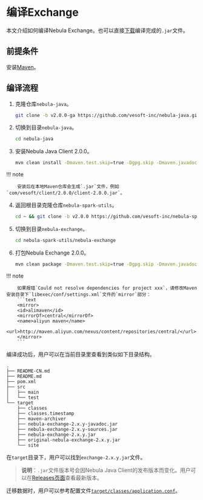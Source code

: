 # 编译Exchange

本文介绍如何编译Nebula Exchange。也可以直接[下载](https://repo1.maven.org/maven2/com/vesoft/nebula-exchange/2.0.0/)编译完成的`.jar`文件。

## 前提条件

安装[Maven](https://maven.apache.org/download.cgi)。

## 编译流程

1. 克隆仓库`nebula-java`。

   ```bash
   git clone -b v2.0.0-ga https://github.com/vesoft-inc/nebula-java.git
   ```

2. 切换到目录`nebula-java`。

   ```bash
   cd nebula-java
   ```

3. 安装Nebula Java Client 2.0.0。

   ```bash
   mvn clean install -Dmaven.test.skip=true -Dgpg.skip -Dmaven.javadoc.skip=true
   ```

  !!! note
  
        安装后在本地Maven仓库会生成`.jar`文件，例如`com/vesoft/client/2.0.0/client-2.0.0.jar`。

4. 返回根目录克隆仓库`nebula-spark-utils`。

   ```bash
   cd ~ && git clone -b v2.0.0 https://github.com/vesoft-inc/nebula-spark-utils.git
   ```

5. 切换到目录`nebula-exchange`。

   ```bash
   cd nebula-spark-utils/nebula-exchange
   ```

6. 打包Nebula Exchange 2.0.0。

   ```bash
   mvn clean package -Dmaven.test.skip=true -Dgpg.skip -Dmaven.javadoc.skip=true
   ```

  !!! note
  
        如果报错`Could not resolve dependencies for project xxx`，请修改Maven安装目录下`libexec/conf/settings.xml`文件的`mirror`部分：
        ```text
        <mirror>
        <id>alimaven</id>
        <mirrorOf>central</mirrorOf>
        <name>aliyun maven</name>
        <url>http://maven.aliyun.com/nexus/content/repositories/central/</url>
        </mirror>
        ```

编译成功后，用户可以在当前目录里查看到类似如下目录结构。

```text
.
├── README-CN.md
├── README.md
├── pom.xml
├── src
│   ├── main
│   └── test
└── target
    ├── classes
    ├── classes.timestamp
    ├── maven-archiver
    ├── nebula-exchange-2.x.y-javadoc.jar
    ├── nebula-exchange-2.x.y-sources.jar
    ├── nebula-exchange-2.x.y.jar
    ├── original-nebula-exchange-2.x.y.jar
    └── site
```

在`target`目录下，用户可以找到`exchange-2.x.y.jar`文件。

> **说明**：`.jar`文件版本号会因Nebula Java Client的发布版本而变化。用户可以在[Releases页面](https://github.com/vesoft-inc/nebula-java/releases)查看最新版本。

迁移数据时，用户可以参考配置文件[`target/classes/application.conf`](https://github.com/vesoft-inc/nebula-spark-utils/blob/master/nebula-exchange/src/main/resources/application.conf)。
